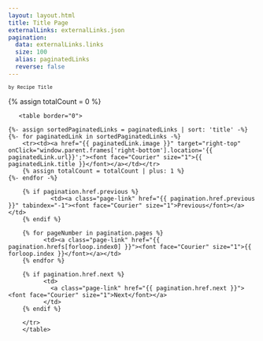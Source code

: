 ```yaml
---
layout: layout.html
title: Title Page
externalLinks: externalLinks.json
pagination:
  data: externalLinks.links
  size: 100
  alias: paginatedLinks
  reverse: false
---
```

<font face="Courier" size="1">by Recipe Title</font>

{% assign totalCount = 0 %}

       <table border="0">
       
    {%- assign sortedPaginatedLinks = paginatedLinks | sort: 'title' -%}
    {%- for paginatedLink in sortedPaginatedLinks -%}
        <tr><td><a href="{{ paginatedLink.image }}" target="right-top" onClick="window.parent.frames['right-bottom'].location='{{ paginatedLink.url}}';"><font face="Courier" size="1">{{ paginatedLink.title }}</font></a></td></tr>
        {% assign totalCount = totalCount | plus: 1 %}
    {%- endfor -%}

</table>



   <table border=0 cellpadding=3 width=32 height=32>
        <tr>
        
        {% if pagination.href.previous %}      
                <td><a class="page-link" href="{{ pagination.href.previous }}" tabindex="-1"><font face="Courier" size="1">Previous</font></a></td>     
        {% endif %}
        
        {% for pageNumber in pagination.pages %}
              <td><a class="page-link" href="{{ pagination.hrefs[forloop.index0] }}"><font face="Courier" size="1">{{ forloop.index }}</font></a></td>
        {% endfor %}
        
        {% if pagination.href.next %}
              <td>
                <a class="page-link" href="{{ pagination.href.next }}"><font face="Courier" size="1">Next</font></a>
              </td>
        {% endif %}
        
        </tr>
        </table>

        

